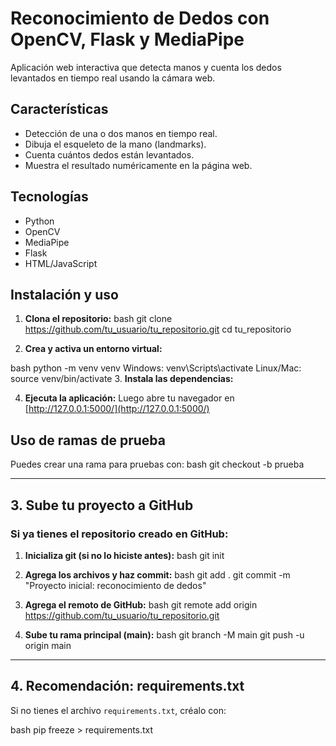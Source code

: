 # Reconocimiento de Dedos con OpenCV, Flask y MediaPipe

Aplicación web interactiva que detecta manos y cuenta los dedos levantados en tiempo real usando la cámara web.

## Características
- Detección de una o dos manos en tiempo real.
- Dibuja el esqueleto de la mano (landmarks).
- Cuenta cuántos dedos están levantados.
- Muestra el resultado numéricamente en la página web.

## Tecnologías
- Python
- OpenCV
- MediaPipe
- Flask
- HTML/JavaScript

## Instalación y uso

1. **Clona el repositorio:**
bash git clone https://github.com/tu_usuario/tu_repositorio.git cd tu_repositorio

2. **Crea y activa un entorno virtual:**

bash python -m venv venv
Windows:
venv\Scripts\activate
Linux/Mac:
source venv/bin/activate
3. **Instala las dependencias:**

4. **Ejecuta la aplicación:**
   Luego abre tu navegador en [http://127.0.0.1:5000/](http://127.0.0.1:5000/)

## Uso de ramas de prueba

Puedes crear una rama para pruebas con:
bash git checkout -b prueba

---

## 3. **Sube tu proyecto a GitHub**

### Si ya tienes el repositorio creado en GitHub:

1. **Inicializa git (si no lo hiciste antes):**
bash git init

2. **Agrega los archivos y haz commit:**
bash git add . git commit -m "Proyecto inicial: reconocimiento de dedos"

3. **Agrega el remoto de GitHub:**
bash git remote add origin https://github.com/tu_usuario/tu_repositorio.git

4. **Sube tu rama principal (main):**
bash git branch -M main git push -u origin main

---

## 4. **Recomendación: requirements.txt**

Si no tienes el archivo `requirements.txt`, créalo con:

bash pip freeze > requirements.txt
